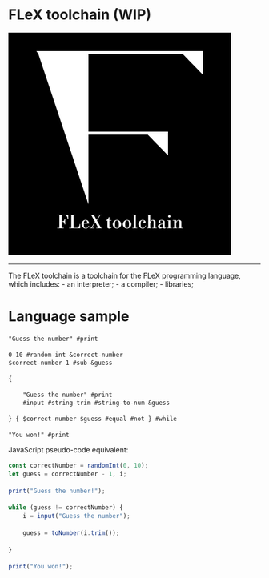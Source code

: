 # FLeX toolchain (WIP)
![FLeX toolchain logo](./logo.png)
<hr>
The FLeX toolchain is a toolchain for the FLeX programming language, which includes:
 - an interpreter;
 - a compiler;
 - libraries;

# Language sample
```
"Guess the number" #print

0 10 #random-int &correct-number
$correct-number 1 #sub &guess

{

    "Guess the number" #print
    #input #string-trim #string-to-num &guess

} { $correct-number $guess #equal #not } #while

"You won!" #print
```
JavaScript pseudo-code equivalent:
```javascript
const correctNumber = randomInt(0, 10);
let guess = correctNumber - 1, i;

print("Guess the number!");

while (guess != correctNumber) {
    i = input("Guess the number");

    guess = toNumber(i.trim());

}

print("You won!");
```
